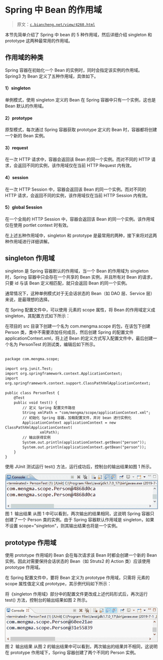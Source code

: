 # Spring 中 Bean 的作用域

> 原文：[`c.biancheng.net/view/4260.html`](http://c.biancheng.net/view/4260.html)

本节先简单介绍了 Spring 中 bean 的 5 种作用域，然后详细介绍 singleton 和 prototype 这两种最常用的作用域。

## 作用域的种类

Spring 容器在初始化一个 Bean 的实例时，同时会指定该实例的作用域。Spring3 为 Bean 定义了五种作用域，具体如下。

#### 1）singleton

单例模式，使用 singleton 定义的 Bean 在 Spring 容器中只有一个实例，这也是 Bean 默认的作用域。

#### 2）prototype

原型模式，每次通过 Spring 容器获取 prototype 定义的 Bean 时，容器都将创建一个新的 Bean 实例。

#### 3）request

在一次 HTTP 请求中，容器会返回该 Bean 的同一个实例。而对不同的 HTTP 请求，会返回不同的实例，该作用域仅在当前 HTTP Request 内有效。

#### 4）session

在一次 HTTP Session 中，容器会返回该 Bean 的同一个实例。而对不同的 HTTP 请求，会返回不同的实例，该作用域仅在当前 HTTP Session 内有效。

#### 5）global Session

在一个全局的 HTTP Session 中，容器会返回该 Bean 的同一个实例。该作用域仅在使用 portlet context 时有效。

在上述五种作用域中，singleton 和 prototype 是最常用的两种，接下来将对这两种作用域进行详细讲解。

## singleton 作用域

singleton 是 Spring 容器默认的作用域，当一个 Bean 的作用域为 singleton 时，Spring 容器中只会存在一个共享的 Bean 实例，并且所有对 Bean 的请求，只要 id 与该 Bean 定义相匹配，就只会返回 Bean 的同一个实例。

通常情况下，这种单例模式对于无会话状态的 Bean（如 DAO 层、Service 层）来说，是最理想的选择。

在 Spring 配置文件中，可以使用 <bean> 元素的 scope 属性，将 Bean 的作用域定义成 singleton，其配置方式如下所示：

<bean id="person" class="com.mengma.scope.Person" scope="singleton"/>

在项目的 src 目录下创建一个名为 com.mengma.scope 的包，在该包下创建 Person 类，类中不需要添加任何成员，然后创建 Spring 的配置文件 applicationContext.xml，将上述 Bean 的定义方式写入配置文件中，最后创建一个名为 PersonTest 的测试类，编辑后如下所示。

```

package com.mengma.scope;

import org.junit.Test;
import org.springframework.context.ApplicationContext;
import org.springframework.context.support.ClassPathXmlApplicationContext;

public class PersonTest {
    @Test
    public void test() {
        // 定义 Spring 配置文件路径
        String xmlPath = "com/mengma/scope/applicationContext.xml";
        // 初始化 Spring 容器，加载配置文件，并对 bean 进行实例化
        ApplicationContext applicationContext = new ClassPathXmlApplicationContext(
                xmlPath);
        // 输出获得实例
        System.out.println(applicationContext.getBean("person"));
        System.out.println(applicationContext.getBean("person"));
    }
}
```

使用 JUnit 测试运行 test() 方法，运行成功后，控制台的输出结果如图 1 所示。

![输出结果](img/d35d5cac2116153af4156e89ebfefe15.png)
图 1  输出结果
从图 1 中可以看到，两次输出的结果相同，这说明 Spring 容器只创建了一个 Person 类的实例。由于 Spring 容器默认作用域是 singleton，如果不设置 scope="singleton"，则其输出结果也将是一个实例。

## prototype 作用域

使用 prototype 作用域的 Bean 会在每次请求该 Bean 时都会创建一个新的 Bean 实例。因此对需要保持会话状态的 Bean（如 Struts2 的 Action 类）应该使用 prototype 作用域。

在 Spring 配置文件中，要将 Bean 定义为 prototype 作用域，只需将 <bean> 元素的 scope 属性值定义成 prototype，其示例代码如下所示：

<bean id="person" class="com.mengma.scope.Person" scope="prototype"/>

将《singleton 作用域》部分中的配置文件更改成上述代码形式后，再次运行 test() 方法，控制台的输出结果如图 2 所示。

![输出结果](img/affc2cf29598b059a6c462155c435132.png)
图 2  输出结果
从图 2 的输出结果中可以看到，两次输出的结果并不相同，这说明在 prototype 作用域下，Spring 容器创建了两个不同的 Person 实例。